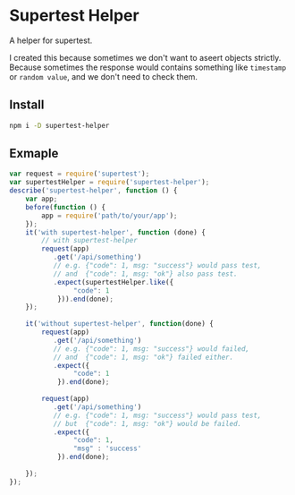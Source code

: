 # Supertest Helper
A helper for supertest.

I created this because sometimes we don't want to aseert objects strictly. Because sometimes the response would contains something like `timestamp` or `random value`, and we don't need to check them.

## Install
```bash
npm i -D supertest-helper
```

## Exmaple
```js
var request = require('supertest');
var supertestHelper = require('supertest-helper');
describe('supertest-helper', function () {
    var app;
    before(function () {
        app = require('path/to/your/app');
    });
    it('with supertest-helper', function (done) {
        // with supertest-helper
        request(app)
           .get('/api/something')
           // e.g. {"code": 1, msg: "success"} would pass test,
           // and  {"code": 1, msg: "ok"} also pass test.
           .expect(supertestHelper.like({
                "code": 1
            })).end(done);
    });
    
    it('without supertest-helper', function(done) {
        request(app)
           .get('/api/something')
           // e.g. {"code": 1, msg: "success"} would failed,
           // and  {"code": 1, msg: "ok"} failed either.
           .expect({
                "code": 1
            }).end(done);
            
        request(app)
           .get('/api/something')
           // e.g. {"code": 1, msg: "success"} would pass test,
           // but  {"code": 1, msg: "ok"} would be failed.
           .expect({
                "code": 1,
                "msg" : 'success'
            }).end(done);
        
    });
});
```
